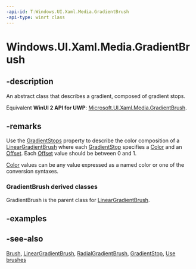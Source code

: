 ```yaml
---
-api-id: T:Windows.UI.Xaml.Media.GradientBrush
-api-type: winrt class
---
```


<!-- Class syntax.
public class GradientBrush : Windows.UI.Xaml.Media.Brush, Windows.UI.Xaml.Media.IGradientBrush
-->

# Windows.UI.Xaml.Media.GradientBrush

## -description

An abstract class that describes a gradient, composed of gradient stops.

Equivalent **WinUI 2 API for UWP**: [Microsoft.UI.Xaml.Media.GradientBrush](/windows/winui/api/microsoft.ui.xaml.media.gradientbrush).

## -remarks

Use the [GradientStops](gradientbrush_gradientstops.md) property to describe the color composition of a [LinearGradientBrush](lineargradientbrush.md) where each [GradientStop](gradientstop.md) specifies a [Color](gradientstop_color.md) and an [Offset](gradientstop_offset.md). Each [Offset](gradientstop_offset.md) value should be between 0 and 1.

[Color](gradientstop_color.md) values can be any value expressed as a named color or one of the conversion syntaxes.

### **GradientBrush** derived classes

GradientBrush is the parent class for [LinearGradientBrush](lineargradientbrush.md).

## -examples

## -see-also

[Brush](brush.md), [LinearGradientBrush](lineargradientbrush.md), [RadialGradientBrush](/uwp/api/microsoft.ui.xaml.media.radialgradientbrush), [GradientStop](gradientstop.md), [Use brushes](/windows/uwp/graphics/using-brushes)
